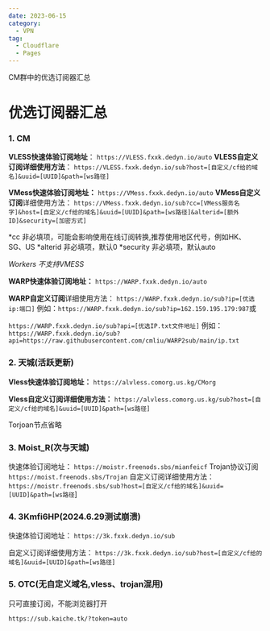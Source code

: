 ```yaml
---
date: 2023-06-15
category:
  - VPN
tag:
  - Cloudflare
  - Pages
---
```


CM群中的优选订阅器汇总
<!-- more -->

# 优选订阅器汇总



### 1. CM

**VLESS快速体验订阅地址**：
`https://VLESS.fxxk.dedyn.io/auto`
**VLESS自定义订阅详细使用方法**：
`https://VLESS.fxxk.dedyn.io/sub?host=[自定义/cf给的域名]&uuid=[UUID]&path=[ws路径]`

**VMess快速体验订阅地址：**
`https://VMess.fxxk.dedyn.io/auto`
**VMess自定义订阅**详细使用方法：
`https://VMess.fxxk.dedyn.io/sub?cc=[VMess服务名字]&host=[自定义/cf给的域名]&uuid=[UUID]&path=[ws路径]&alterid=[额外ID]&security=[加密方式]`

*cc 非必填项，可能会影响使用在线订阅转换,推荐使用地区代号，例如HK、SG、US
*alterid 非必填项，默认0
*security 非必填项，默认auto

*Workers 不支持VMESS*

**WARP快速体验订阅地址：**
`https://WARP.fxxk.dedyn.io/auto`

**WARP自定义订阅**详细使用方法：
`https://WARP.fxxk.dedyn.io/sub?ip=[优选ip:端口]`
例如：`https://WARP.fxxk.dedyn.io/sub?ip=162.159.195.179:987`或

`https://WARP.fxxk.dedyn.io/sub?api=[优选IP.txt文件地址]`
例如：`https://WARP.fxxk.dedyn.io/sub?api=https://raw.githubusercontent.com/cmliu/WARP2sub/main/ip.txt`



### 2. 天城(活跃更新)

**Vless快速体验订阅地址：**
`https://alvless.comorg.us.kg/CMorg`

**Vless自定义订阅详细使用方法：**
`https://alvless.comorg.us.kg/sub?host=[自定义/cf给的域名]&uuid=[UUID]&path=[ws路径]`

Torjoan节点省略



### 3. Moist_R(次与天城)

快速体验订阅地址：
`https://moistr.freenods.sbs/mianfeicf`
Trojan协议订阅
`https://moist.freenods.sbs/Trojan`
自定义订阅详细使用方法：
`https://moistr.freenods.sbs/sub?host=[自定义/cf给的域名]&uuid=[UUID]&path=[ws路径`]



### 4. 3Kmfi6HP(2024.6.29测试崩溃)

快速体验订阅地址：
`https://3k.fxxk.dedyn.io/sub`

自定义订阅详细使用方法：
`https://3k.fxxk.dedyn.io/sub?host=[自定义/cf给的域名]&uuid=[UUID]&path=[ws路径]`



### 5. OTC(无自定义域名,vless、trojan混用)

只可直接订阅，不能浏览器打开

`https://sub.kaiche.tk/?token=auto`



